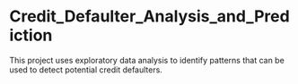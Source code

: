 # Credit_Defaulter_Analysis_and_Prediction
This project uses exploratory data analysis to identify patterns that can be used to detect potential credit defaulters.
